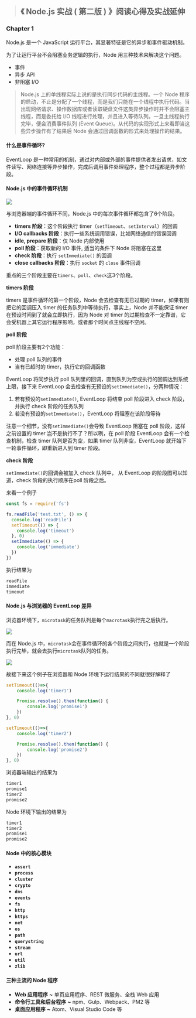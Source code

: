 > ## 《 Node.js 实战 ( 第二版 ) 》阅读心得及实战延伸

### Chapter 1

Node.js 是一个 JavaScript 运行平台，其显著特征是它的异步和事件驱动机制。

为了让运行平台不会阻塞业务逻辑的执行，Node 用三种技术来解决这个问题。

* 事件
* 异步 API
* 非阻塞 I/O

> Node.js 上的单线程实际上说的是执行同步代码的主线程。一个 Node 程序的启动，不止是分配了一个线程，而是我们只能在一个线程中执行代码。当出现网络请求、操作数据库或者读取硬盘文件这类异步操作时并不会阻塞主线程，而是委托给 I/O 线程进行处理，并且进入等待队列。一旦主线程执行完毕，便会消费事件队列 (Event Queue)。从代码的实现形式上来看即当这些异步操作有了结果后 Node 会通过回调函数的形式来处理操作的结果。

#### 什么是事件循环?

EventLoop 是一种常用的机制，通过对内部或外部的事件提供者发出请求，如文件读写、网络连接等异步操作，完成后调用事件处理程序，整个过程都是异步阶段。

#### Node.js 中的事件循环机制

![](https://user-gold-cdn.xitu.io/2018/5/21/163817de4a1ca52c?imageView2/0/w/1280/h/960/format/webp/ignore-error/1)

与浏览器端的事件循环不同，Node.js 中的每次事件循环都包含了6个阶段。

* **timers 阶段**：这个阶段执行 timer（`setTimeout`、`setInterval`）的回调
* **I/O callbacks 阶段**：执行一些系统调用错误，比如网络通信的错误回调
* **idle, prepare 阶段**：仅 Node 内部使用
* **poll 阶段**：获取新的 I/O 事件, 适当的条件下 Node 将阻塞在这里
* **check 阶段**：执行 `setImmediate()` 的回调
* **close callbacks 阶段**：执行 `socket` 的 `close` 事件回调

重点的三个阶段主要在`timers`、`poll`、`check`这3个阶段。

**timers 阶段**

timers 是事件循环的第一个阶段，Node 会去检查有无已过期的 timer，如果有则把它的回调压入 timer 的任务队列中等待执行，事实上，Node 并不能保证 timer 在预设时间到了就会立即执行，因为 Node 对 timer 的过期检查不一定靠谱，它会受机器上其它运行程序影响，或者那个时间点主线程不空闲。

**poll 阶段**

poll 阶段主要有2个功能：

- 处理 poll 队列的事件
- 当有已超时的 timer，执行它的回调函数

EventLoop 将同步执行 poll 队列里的回调，直到队列为空或执行的回调达到系统上限，接下来 EventLoop 会去检查有无预设的`setImmediate()`，分两种情况：

1. 若有预设的`setImmediate()`, EventLoop 将结束 poll 阶段进入 check 阶段，并执行 check 阶段的任务队列
2. 若没有预设的`setImmediate()`，EventLoop 将阻塞在该阶段等待

注意一个细节，没有`setImmediate()`会导致 EventLoop 阻塞在 poll 阶段，这样之前设置的 timer 岂不是执行不了？所以咧，在 poll 阶段 EventLoop 会有一个检查机制，检查 timer 队列是否为空，如果 timer 队列非空，EventLoop 就开始下一轮事件循环，即重新进入到 timer 阶段。

**check 阶段**

`setImmediate()`的回调会被加入 check 队列中， 从 EventLoop 的阶段图可以知道，check 阶段的执行顺序在poll 阶段之后。

来看一个例子

```js
const fs = require('fs')

fs.readFile('test.txt', () => {
  console.log('readFile')
  setTimeout(() => {
    console.log('timeout')
  }, 0)
  setImmediate(() => {
    console.log('immediate')
  })
})
```

执行结果为

```js
readFile
immediate
timeout
```

#### Node.js 与浏览器的 EventLoop 差异

浏览器环境下，`microtask`的任务队列是每个`macrotask`执行完之后执行。

![](http://lynnelv.github.io/img/article/event-loop/ma(i)crotask.png)

而在 Node.js 中，`microtask`会在事件循环的各个阶段之间执行，也就是一个阶段执行完毕，就会去执行`microtask`队列的任务。

![](http://lynnelv.github.io/img/article/event-loop/ma(i)crotask-in-node.png)

故接下来这个例子在浏览器和 Node 环境下运行结果的不同就很好解释了

```js
setTimeout(()=>{
    console.log('timer1')

    Promise.resolve().then(function() {
        console.log('promise1')
    })
}, 0)

setTimeout(()=>{
    console.log('timer2')

    Promise.resolve().then(function() {
        console.log('promise2')
    })
}, 0)
```

浏览器端输出的结果为

```js
timer1
promise1
timer2
promise2
```

Node 环境下输出的结果为

```js
timer1
timer2
promise1
promise2
```

#### Node 中的核心模块

* **`assert`**
* **`process`**
* **`cluster`**
* **`crypto`**
* **`dns`**
* **`events`**
* **`fs`**
* **`http`**
* **`https`**
* **`net`**
* **`os`**
* **`path`**
* **`querystring`**
* **`stream`**
* **`url`**
* **`util`**
* **`zlib`**

#### 三种主流的 Node 程序

* **Web 应用程序**  **~**  单页应用程序、REST 微服务、全栈 Web 应用
* **命令行工具和后台程序**  **~**  npm、Gulp、Webpack、PM2 等
* **桌面应用程序**  **~**  Atom、Visual Studio Code 等

